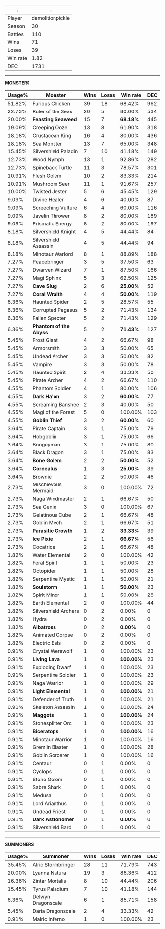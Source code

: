 .|.
|-|-
Player|demolitionpickle
Season|30
Battles|110
Wins|71
Loses|39
Win rate|1.82
DEC|1731

---
**MONSTERS**

Usage%|Monster|Wins|Loses|Win rate|DEC|
-|-|-|-|-|-|
51.82%|Furious Chicken|39|18|68.42%|962|
22.73%|Ruler of the Seas|20|5|80.00%|534|
20.00%|**Feasting Seaweed**|15|7|**68.18%**|445|
19.09%|Creeping Ooze|13|8|61.90%|318|
18.18%|Crustacean King|16|4|80.00%|436|
18.18%|Sea Monster|13|7|65.00%|348|
15.45%|Silvershield Paladin|7|10|41.18%|149|
12.73%|Wood Nymph|13|1|92.86%|282|
12.73%|Spineback Turtle|11|3|78.57%|301|
10.91%|Flesh Golem|10|2|83.33%|214|
10.91%|Mushroom Seer|11|1|91.67%|257|
10.00%|Twisted Jester|5|6|45.45%|129|
9.09%|Divine Healer|4|6|40.00%|87|
9.09%|Screeching Vulture|6|4|60.00%|116|
9.09%|Javelin Thrower|8|2|80.00%|189|
9.09%|Prismatic Energy|8|2|80.00%|197|
8.18%|Silvershield Knight|4|5|44.44%|84|
8.18%|Silvershield Assassin|4|5|44.44%|94|
8.18%|Minotaur Warlord|8|1|88.89%|188|
7.27%|Peacebringer|3|5|37.50%|63|
7.27%|Dwarven Wizard|7|1|87.50%|166|
7.27%|Magi Sphinx|5|3|62.50%|125|
7.27%|**Cave Slug**|2|6|**25.00%**|52|
7.27%|**Coral Wraith**|4|4|**50.00%**|119|
6.36%|Haunted Spider|2|5|28.57%|55|
6.36%|Corrupted Pegasus|5|2|71.43%|134|
6.36%|Fallen Specter|5|2|71.43%|129|
6.36%|**Phantom of the Abyss**|5|2|**71.43%**|127|
5.45%|Frost Giant|4|2|66.67%|98|
5.45%|Armorsmith|3|3|50.00%|65|
5.45%|Undead Archer|3|3|50.00%|82|
5.45%|Vampire|3|3|50.00%|78|
5.45%|Haunted Spirit|2|4|33.33%|50|
5.45%|Pirate Archer|4|2|66.67%|110|
4.55%|Phantom Soldier|4|1|80.00%|106|
4.55%|**Dark Ha'on**|3|2|**60.00%**|77|
4.55%|Screaming Banshee|2|3|40.00%|50|
4.55%|Magi of the Forest|5|0|100.00%|103|
4.55%|**Goblin Thief**|3|2|**60.00%**|60|
3.64%|Pirate Captain|3|1|75.00%|79|
3.64%|Hobgoblin|3|1|75.00%|66|
3.64%|Boogeyman|3|1|75.00%|80|
3.64%|Black Dragon|3|1|75.00%|83|
3.64%|**Bone Golem**|2|2|**50.00%**|52|
3.64%|**Cornealus**|1|3|**25.00%**|39|
3.64%|Brownie|2|2|50.00%|46|
2.73%|Mischievous Mermaid|3|0|100.00%|72|
2.73%|Naga Windmaster|2|1|66.67%|50|
2.73%|Sea Genie|3|0|100.00%|67|
2.73%|Gelatinous Cube|2|1|66.67%|48|
2.73%|Goblin Mech|2|1|66.67%|51|
2.73%|**Parasitic Growth**|1|2|**33.33%**|39|
2.73%|**Ice Pixie**|2|1|**66.67%**|56|
2.73%|Cocatrice|2|1|66.67%|48|
1.82%|Water Elemental|2|0|100.00%|42|
1.82%|Feral Spirit|1|1|50.00%|23|
1.82%|Octopider|1|1|50.00%|28|
1.82%|Serpentine Mystic|1|1|50.00%|21|
1.82%|**Soulstorm**|1|1|**50.00%**|23|
1.82%|Spirit Miner|1|1|50.00%|28|
1.82%|Earth Elemental|2|0|100.00%|44|
1.82%|Silvershield Archers|0|2|0.00%|0|
1.82%|Hydra|0|2|0.00%|0|
1.82%|**Albatross**|0|2|**0.00%**|0|
1.82%|Animated Corpse|0|2|0.00%|0|
1.82%|Electric Eels|0|2|0.00%|0|
0.91%|Crystal Werewolf|1|0|100.00%|23|
0.91%|**Living Lava**|1|0|**100.00%**|23|
0.91%|Exploding Dwarf|1|0|100.00%|23|
0.91%|Serpentine Soldier|1|0|100.00%|23|
0.91%|Naga Warrior|1|0|100.00%|29|
0.91%|**Light Elemental**|1|0|**100.00%**|21|
0.91%|Defender of Truth|1|0|100.00%|21|
0.91%|Skeleton Assassin|1|0|100.00%|24|
0.91%|**Maggots**|1|0|**100.00%**|24|
0.91%|Stonesplitter Orc|1|0|100.00%|23|
0.91%|**Biceratops**|1|0|**100.00%**|16|
0.91%|Minotaur Warrior|1|0|100.00%|16|
0.91%|Gremlin Blaster|1|0|100.00%|28|
0.91%|Goblin Sorcerer|1|0|100.00%|16|
0.91%|Centaur|0|1|0.00%|0|
0.91%|Cyclops|0|1|0.00%|0|
0.91%|Stone Golem|0|1|0.00%|0|
0.91%|Sabre Shark|0|1|0.00%|0|
0.91%|Medusa|0|1|0.00%|0|
0.91%|Lord Arianthus|0|1|0.00%|0|
0.91%|Undead Priest|0|1|0.00%|0|
0.91%|**Dark Astronomer**|0|1|**0.00%**|0|
0.91%|Silvershield Bard|0|1|0.00%|0|

---
**SUMMONERS**

Usage%|Summoner|Wins|Loses|Win rate|DEC|
-|-|-|-|-|-|
35.45%|Alric Stormbringer|28|11|71.79%|743|
20.00%|Lyanna Natura|19|3|86.36%|412|
16.36%|Zintar Mortalis|8|10|44.44%|206|
15.45%|Tyrus Paladium|7|10|41.18%|144|
6.36%|Delwyn Dragonscale|6|1|85.71%|158|
5.45%|Daria Dragonscale|2|4|33.33%|42|
0.91%|Malric Inferno|1|0|100.00%|23|
